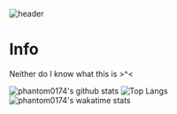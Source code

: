 ![header](https://capsule-render.vercel.app/api?type=soft&color=timeGradient&height=200&section=header&text=Phantom's%20profile%20(=^-ω-^=)&fontSize=60&fontAlignY=50&animation=twinkling)

# Info
Neither do I know what this is >^<

![phantom0174's github stats](https://github-readme-stats.vercel.app/api?username=phantom0174&count_private=true&show_icons=true&theme=tokyonight)
![Top Langs](https://github-readme-stats.vercel.app/api/top-langs/?username=phantom0174&theme=tokyonight)
![phantom0174's wakatime stats](https://github-readme-stats.vercel.app/api/wakatime?username=phantom0174&theme=tokyonight)
